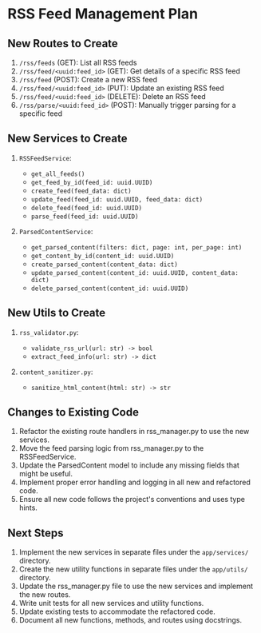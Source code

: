 # RSS Feed Management Plan

## New Routes to Create

1. `/rss/feeds` (GET): List all RSS feeds
2. `/rss/feed/<uuid:feed_id>` (GET): Get details of a specific RSS feed
3. `/rss/feed` (POST): Create a new RSS feed
4. `/rss/feed/<uuid:feed_id>` (PUT): Update an existing RSS feed
5. `/rss/feed/<uuid:feed_id>` (DELETE): Delete an RSS feed
6. `/rss/parse/<uuid:feed_id>` (POST): Manually trigger parsing for a specific feed

## New Services to Create

1. `RSSFeedService`:
   - `get_all_feeds()`
   - `get_feed_by_id(feed_id: uuid.UUID)`
   - `create_feed(feed_data: dict)`
   - `update_feed(feed_id: uuid.UUID, feed_data: dict)`
   - `delete_feed(feed_id: uuid.UUID)`
   - `parse_feed(feed_id: uuid.UUID)`

2. `ParsedContentService`:
   - `get_parsed_content(filters: dict, page: int, per_page: int)`
   - `get_content_by_id(content_id: uuid.UUID)`
   - `create_parsed_content(content_data: dict)`
   - `update_parsed_content(content_id: uuid.UUID, content_data: dict)`
   - `delete_parsed_content(content_id: uuid.UUID)`

## New Utils to Create

1. `rss_validator.py`:
   - `validate_rss_url(url: str) -> bool`
   - `extract_feed_info(url: str) -> dict`

2. `content_sanitizer.py`:
   - `sanitize_html_content(html: str) -> str`

## Changes to Existing Code

1. Refactor the existing route handlers in rss_manager.py to use the new services.
2. Move the feed parsing logic from rss_manager.py to the RSSFeedService.
3. Update the ParsedContent model to include any missing fields that might be useful.
4. Implement proper error handling and logging in all new and refactored code.
5. Ensure all new code follows the project's conventions and uses type hints.

## Next Steps

1. Implement the new services in separate files under the `app/services/` directory.
2. Create the new utility functions in separate files under the `app/utils/` directory.
3. Update the rss_manager.py file to use the new services and implement the new routes.
4. Write unit tests for all new services and utility functions.
5. Update existing tests to accommodate the refactored code.
6. Document all new functions, methods, and routes using docstrings.
